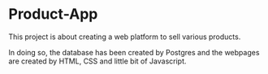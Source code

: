 # Product-App

This project is about creating a web platform to sell various products.

In doing so, the database has been created by Postgres and the webpages are created by HTML, CSS and little bit of Javascript.
